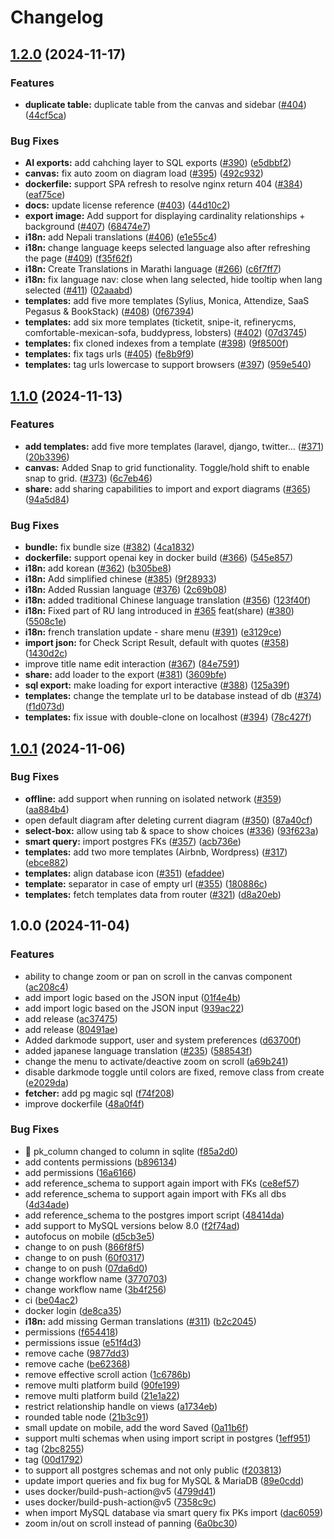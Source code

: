 # Changelog

## [1.2.0](https://github.com/chartdb/chartdb/compare/v1.1.0...v1.2.0) (2024-11-17)


### Features

* **duplicate table:** duplicate table from the canvas and sidebar ([#404](https://github.com/chartdb/chartdb/issues/404)) ([44cf5ca](https://github.com/chartdb/chartdb/commit/44cf5ca264f52851f2dffb51a752a52b6fa7ec8d))


### Bug Fixes

* **AI exports:** add cahching layer to SQL exports ([#390](https://github.com/chartdb/chartdb/issues/390)) ([e5dbbf2](https://github.com/chartdb/chartdb/commit/e5dbbf2eaab6d80a531d451211b6f5a415bc7ce3))
* **canvas:** fix auto zoom on diagram load ([#395](https://github.com/chartdb/chartdb/issues/395)) ([492c932](https://github.com/chartdb/chartdb/commit/492c9324d27b561470c4967ce2e99f82eec467d8))
* **dockerfile:** support SPA refresh to resolve nginx return 404 ([#384](https://github.com/chartdb/chartdb/issues/384)) ([eaf75ce](https://github.com/chartdb/chartdb/commit/eaf75cedb0e024236c7684bb533856d7f80074da))
* **docs:** update license reference ([#403](https://github.com/chartdb/chartdb/issues/403)) ([44d10c2](https://github.com/chartdb/chartdb/commit/44d10c23907165288951a9d2ec3165ad23f81c61))
* **export image:** Add support for displaying cardinality relationships + background ([#407](https://github.com/chartdb/chartdb/issues/407)) ([68474e7](https://github.com/chartdb/chartdb/commit/68474e75d56ed4b4b445cc9b7f59cca96a4ca5db))
* **i18n:** add Nepali translations ([#406](https://github.com/chartdb/chartdb/issues/406)) ([e1e55c4](https://github.com/chartdb/chartdb/commit/e1e55c4b2ac7755b0810dc1f21da44903fe68a54))
* **i18n:** change language keeps selected language also after refreshing the page ([#409](https://github.com/chartdb/chartdb/issues/409)) ([f35f62f](https://github.com/chartdb/chartdb/commit/f35f62fdf38ca84065f171a31b80aa8123b1d8b9))
* **i18n:** Create Translations in Marathi language ([#266](https://github.com/chartdb/chartdb/issues/266)) ([c6f7ff7](https://github.com/chartdb/chartdb/commit/c6f7ff70f841efb9cf1766338f409fe0ea7bb998))
* **i18n:** fix language nav: close when lang selected, hide tooltip when lang selected ([#411](https://github.com/chartdb/chartdb/issues/411)) ([02aaabd](https://github.com/chartdb/chartdb/commit/02aaabdc4e9b1570d81ff03fe1e6da0307f22999))
* **templates:** add five more templates (Sylius, Monica, Attendize, SaaS Pegasus & BookStack) ([#408](https://github.com/chartdb/chartdb/issues/408)) ([0f67394](https://github.com/chartdb/chartdb/commit/0f673947af469e86f70737427ac8fb3c2420d1a2))
* **templates:** add six more templates (ticketit, snipe-it, refinerycms, comfortable-mexican-sofa, buddypress, lobsters) ([#402](https://github.com/chartdb/chartdb/issues/402)) ([07d3745](https://github.com/chartdb/chartdb/commit/07d374574775d132e1cba0908c47dcbbd6cd2c3f))
* **templates:** fix cloned indexes from a template ([#398](https://github.com/chartdb/chartdb/issues/398)) ([9f8500f](https://github.com/chartdb/chartdb/commit/9f8500fc7e36e6a819ecb9029f263d80eac88279))
* **templates:** fix tags urls ([#405](https://github.com/chartdb/chartdb/issues/405)) ([fe8b9f9](https://github.com/chartdb/chartdb/commit/fe8b9f9e91481d8a3272113b6f4be4da8d61ad04))
* **templates:** tag urls lowercase to support browsers ([#397](https://github.com/chartdb/chartdb/issues/397)) ([959e540](https://github.com/chartdb/chartdb/commit/959e5402b8c112fae6243ce9283947057506c128))

## [1.1.0](https://github.com/chartdb/chartdb/compare/v1.0.1...v1.1.0) (2024-11-13)


### Features

* **add templates:** add five more templates (laravel, django, twitter… ([#371](https://github.com/chartdb/chartdb/issues/371)) ([20b3396](https://github.com/chartdb/chartdb/commit/20b3396ec2afff09ca8bcdd91f5c6284c93cd959))
* **canvas:** Added Snap to grid functionality. Toggle/hold shift to enable snap to grid. ([#373](https://github.com/chartdb/chartdb/issues/373)) ([6c7eb46](https://github.com/chartdb/chartdb/commit/6c7eb4609d8466278de30317665929ec529c1f94))
* **share:** add sharing capabilities to import and export diagrams ([#365](https://github.com/chartdb/chartdb/issues/365)) ([94a5d84](https://github.com/chartdb/chartdb/commit/94a5d84fae819b0de6c1e471d1aad16dc8f39dd6))


### Bug Fixes

* **bundle:** fix bundle size ([#382](https://github.com/chartdb/chartdb/issues/382)) ([4ca1832](https://github.com/chartdb/chartdb/commit/4ca18327324106950f0d1af851b9b74379b67b7b))
* **dockerfile:** support openai key in docker build ([#366](https://github.com/chartdb/chartdb/issues/366)) ([545e857](https://github.com/chartdb/chartdb/commit/545e8578c9e8aa71696f6aa8bec81cacaa602c2d))
* **i18n:** add korean ([#362](https://github.com/chartdb/chartdb/issues/362)) ([b305be8](https://github.com/chartdb/chartdb/commit/b305be82aee00994ef576ca6fd62d72dd491f771))
* **i18n:** Add simplified chinese ([#385](https://github.com/chartdb/chartdb/issues/385)) ([9f28933](https://github.com/chartdb/chartdb/commit/9f2893319a1a2aed9a7c03d15e25a17ab37c2465))
* **i18n:** Added Russian language ([#376](https://github.com/chartdb/chartdb/issues/376)) ([2c69b08](https://github.com/chartdb/chartdb/commit/2c69b08eaea6b86ce0c1ddb18a23e22629198bf5))
* **i18n:** added traditional Chinese language translation ([#356](https://github.com/chartdb/chartdb/issues/356)) ([123f40f](https://github.com/chartdb/chartdb/commit/123f40f39e703ad612635964af530ac72c387d3c))
* **i18n:** Fixed part of RU lang introduced in [#365](https://github.com/chartdb/chartdb/issues/365) feat(share) ([#380](https://github.com/chartdb/chartdb/issues/380)) ([5508c1e](https://github.com/chartdb/chartdb/commit/5508c1e084e0ee24d1a54f721f760b9fc14df107))
* **i18n:** french translation update - share menu ([#391](https://github.com/chartdb/chartdb/issues/391)) ([e3129ce](https://github.com/chartdb/chartdb/commit/e3129cec744d18f09953544d9e74cd5adc4e8afb))
* **import json:** for Check Script Result, default with quotes ([#358](https://github.com/chartdb/chartdb/issues/358)) ([1430d2c](https://github.com/chartdb/chartdb/commit/1430d2c2365b7b74e36b8ff9d32a163d7437448a))
* improve title name edit interaction ([#367](https://github.com/chartdb/chartdb/issues/367)) ([84e7591](https://github.com/chartdb/chartdb/commit/84e7591d0586b9a457f31737c6e363ef41574142))
* **share:** add loader to the export ([#381](https://github.com/chartdb/chartdb/issues/381)) ([3609bfe](https://github.com/chartdb/chartdb/commit/3609bfea4d4c78b03711ff8d721b4e67bf82185a))
* **sql export:** make loading for export interactive ([#388](https://github.com/chartdb/chartdb/issues/388)) ([125a39f](https://github.com/chartdb/chartdb/commit/125a39fb5be803f0e6db0b68fb5bc8e290fa8dae))
* **templates:** change the template url to be database instead of db ([#374](https://github.com/chartdb/chartdb/issues/374)) ([f1d073d](https://github.com/chartdb/chartdb/commit/f1d073d05383955da6f60a9a66ed2be879b103e4))
* **templates:** fix issue with double-clone on localhost ([#394](https://github.com/chartdb/chartdb/issues/394)) ([78c427f](https://github.com/chartdb/chartdb/commit/78c427f38e5c64fc340d13ceb2153c2b85db437e))

## [1.0.1](https://github.com/chartdb/chartdb/compare/v1.0.0...v1.0.1) (2024-11-06)


### Bug Fixes

* **offline:** add support when running on isolated network ([#359](https://github.com/chartdb/chartdb/issues/359)) ([aa884b4](https://github.com/chartdb/chartdb/commit/aa884b49ce16d70f67881bdc940993c1fe901796))
* open default diagram after deleting current diagram ([#350](https://github.com/chartdb/chartdb/issues/350)) ([87a40cf](https://github.com/chartdb/chartdb/commit/87a40cff615b04b678642ba2d6e097c38b26d239))
* **select-box:** allow using tab & space to show choices ([#336](https://github.com/chartdb/chartdb/issues/336)) ([93f623a](https://github.com/chartdb/chartdb/commit/93f623a13a61e9143638fbe7e8346f07e37a26b2))
* **smart query:** import postgres FKs ([#357](https://github.com/chartdb/chartdb/issues/357)) ([acb736e](https://github.com/chartdb/chartdb/commit/acb736e44fd50d29a85b4eff42e20780aef710ed))
* **templates:** add two more templates (Airbnb, Wordpress) ([#317](https://github.com/chartdb/chartdb/issues/317)) ([ebce882](https://github.com/chartdb/chartdb/commit/ebce8827eab049eefa0eebcb0ec2540698bc0e15))
* **templates:** align database icon ([#351](https://github.com/chartdb/chartdb/issues/351)) ([efaddee](https://github.com/chartdb/chartdb/commit/efaddeebb4f24235d82f4e2bf7423fbf48b97187))
* **template:** separator in case of empty url ([#355](https://github.com/chartdb/chartdb/issues/355)) ([180886c](https://github.com/chartdb/chartdb/commit/180886c5882f2329c797fc284b255012d21f5b5c))
* **templates:** fetch templates data from router ([#321](https://github.com/chartdb/chartdb/issues/321)) ([d8a20eb](https://github.com/chartdb/chartdb/commit/d8a20ebbd9118989690a40fcd3aa59fb156b446f))

## 1.0.0 (2024-11-04)


### Features

* ability to change zoom or pan on scroll in the canvas component ([ac208c4](https://github.com/chartdb/chartdb/commit/ac208c47dc307fd0dee5a987bb6ccde8d0599db7))
* add import logic based on the JSON input ([01f4e4b](https://github.com/chartdb/chartdb/commit/01f4e4bc6167c61e9c6b669a10a3f9c84ebc1774))
* add import logic based on the JSON input ([939ac22](https://github.com/chartdb/chartdb/commit/939ac2295f676796b46417433b5ec7625be29839))
* add release ([ac37475](https://github.com/chartdb/chartdb/commit/ac37475f370fb5e11271059aaf25ee98501d4523))
* add release ([80491ae](https://github.com/chartdb/chartdb/commit/80491aea4f9be7b72ced96245607a87b678ead6e))
* Added darkmode support, user and system preferences ([d63700f](https://github.com/chartdb/chartdb/commit/d63700fcfbfc4c65d4a17e93a4b5c48b0c65d9e4))
* added japanese language translation ([#235](https://github.com/chartdb/chartdb/issues/235)) ([588543f](https://github.com/chartdb/chartdb/commit/588543f324bfbec41f1ee67da856b47cc26b1ac2))
* change the menu to activate/deactive zoom on scroll ([a69b241](https://github.com/chartdb/chartdb/commit/a69b241d74f830ebb8f894935c154a53bba93da6))
* disable darkmode toggle until colors are fixed, remove class from create ([e2029da](https://github.com/chartdb/chartdb/commit/e2029da189b2feee772e7d9793ce01e59365f2ca))
* **fetcher:** add pg magic sql ([f74f208](https://github.com/chartdb/chartdb/commit/f74f208a860bf821fd9ace92ffbd91276ef6175c))
* improve dockerfile ([48a0f4f](https://github.com/chartdb/chartdb/commit/48a0f4f240f9fb603a66454e5deb4e7708c6a15d))


### Bug Fixes

* :bug: pk_column changed to column in sqlite ([f85a2d0](https://github.com/chartdb/chartdb/commit/f85a2d086d70e9aa5c63f52a297f290cb2590967))
* add contents permissions ([b896134](https://github.com/chartdb/chartdb/commit/b896134cae940197e6995191dd09124af30ad1a3))
* add permissions ([16a6166](https://github.com/chartdb/chartdb/commit/16a6166b4ad35e879c73ac19a52f8678aad183a8))
* add reference_schema to support again import with FKs ([ce8ef57](https://github.com/chartdb/chartdb/commit/ce8ef57304ab73912275bfbd60e1fee6fe4b104d))
* add reference_schema to support again import with FKs all dbs ([4d34ade](https://github.com/chartdb/chartdb/commit/4d34ade63deb6f4469970ed4fb1f0e4045aa451a))
* add reference_schema to the postgres import script ([48414da](https://github.com/chartdb/chartdb/commit/48414dac83e99d47f2bc195e003689f01602904f))
* add support to MySQL versions below 8.0 ([f2f74ad](https://github.com/chartdb/chartdb/commit/f2f74ad412dfec3a5795182709a949224d37a759))
* autofocus on mobile ([d5cb3e5](https://github.com/chartdb/chartdb/commit/d5cb3e5648203a1552d76818e73c7382b6234f3d))
* change to on push ([866f8f5](https://github.com/chartdb/chartdb/commit/866f8f5ff1aec15a190cad8958d134e9a4ce2a43))
* change to on push ([60f0317](https://github.com/chartdb/chartdb/commit/60f0317ce60c3a8c9dede120e6cfcbbaf4c55174))
* change to on push ([07da6d0](https://github.com/chartdb/chartdb/commit/07da6d05cf9faa809bb9d0f8cd02751f9fb137dc))
* change workflow name ([3770703](https://github.com/chartdb/chartdb/commit/377070391d5573ccaf81ce7bf508bd79393a3d1a))
* change workflow name ([3b4f256](https://github.com/chartdb/chartdb/commit/3b4f2565989247abf88dabd178ad48e188268e33))
* ci ([be04ac2](https://github.com/chartdb/chartdb/commit/be04ac2ff2b2ef17b066bd3a1228408effaa90c4))
* docker login ([de8ca35](https://github.com/chartdb/chartdb/commit/de8ca3580bcfd15ea741a518e78d5e778a8a4ed5))
* **i18n:** add missing German translations ([#311](https://github.com/chartdb/chartdb/issues/311)) ([b2c2045](https://github.com/chartdb/chartdb/commit/b2c20459d55c087f906305707290ac4cfc52055b))
* permissions ([f654418](https://github.com/chartdb/chartdb/commit/f6544186d04bdb54a8afb5489ca62391f8996b1f))
* permissions issue ([e51f4d3](https://github.com/chartdb/chartdb/commit/e51f4d3c1c5471e314c17dc90566e0c8f6e889b9))
* remove cache ([9877dd3](https://github.com/chartdb/chartdb/commit/9877dd3c5a57bfb3e8d3f7efa8e373de3071d217))
* remove cache ([be62368](https://github.com/chartdb/chartdb/commit/be6236877e6005bc326c78fd78529b25e6bec6cb))
* remove effective scroll action ([1c6786b](https://github.com/chartdb/chartdb/commit/1c6786bff44b1be65af814873e40749e37353fa4))
* remove multi platform build ([90fe199](https://github.com/chartdb/chartdb/commit/90fe199b09dd1e46b4b1b29ed9765879bf23c08b))
* remove multi platform build ([21e1a22](https://github.com/chartdb/chartdb/commit/21e1a223bf4fd7d8198ef838801a6c068a26a5ed))
* restrict relationship handle  on views ([a1734eb](https://github.com/chartdb/chartdb/commit/a1734eb376db2642405dc46a4beede8c3f9f79de))
* rounded table node ([21b3c91](https://github.com/chartdb/chartdb/commit/21b3c91d267f0c7f3c9de741365abc23712890a3))
* small update on mobile, add the word Saved ([0a11b6f](https://github.com/chartdb/chartdb/commit/0a11b6f88345126180031ab7359eb941c997c83b))
* support multi schemas when using import script in postgres ([1eff951](https://github.com/chartdb/chartdb/commit/1eff9513eff7c2e52f4752e59ad5afaed52d62eb))
* tag ([2bc8255](https://github.com/chartdb/chartdb/commit/2bc8255c58e0fbec32aeac13e9621e7db690ac7b))
* tag ([00d1792](https://github.com/chartdb/chartdb/commit/00d1792c733335e1c7e82e62cca0e3d3da827a68))
* to support all postgres schemas and not only public ([f203813](https://github.com/chartdb/chartdb/commit/f203813f689e10c5096cdd1a2f4e6b1991c02f33))
* update import queries and fix bug for MySQL & MariaDB ([89e0cdd](https://github.com/chartdb/chartdb/commit/89e0cddd42431ece364301bfb700a140c2df8368))
* uses docker/build-push-action@v5 ([4799d41](https://github.com/chartdb/chartdb/commit/4799d41cd131b8672635aeb71b19a6153b46f4c5))
* uses docker/build-push-action@v5 ([7358c9c](https://github.com/chartdb/chartdb/commit/7358c9c98971896274ffef245ab030897cefea93))
* when import MySQL database via smart query fix PKs import ([dac6059](https://github.com/chartdb/chartdb/commit/dac6059853833d865e0b8a86423b5dac7572e55f))
* zoom in/out on scroll instead of panning ([6a0bc30](https://github.com/chartdb/chartdb/commit/6a0bc30cdbfebed7c12d8ceeba39058d55c170fb))
